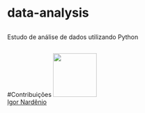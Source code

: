 # data-analysis
##
Estudo de análise de dados utilizando Python
##

#Contribuições
<img src="https://i.ibb.co/98kX4CQ/igor.jpg" width="100px;" /><br>
[Igor Nardênio](http://github.com/igorbavand)
